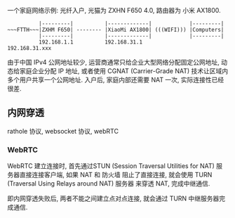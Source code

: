 一个家庭网络示例: 光纤入户, 光猫为 ZXHN F650 4.0, 路由器为 小米 AX1800. 

```
          |---------|          |-------------|            |---------|
~~~FTTH~~~|ZXHM F650| -------- |XiaoMi AX1800| (((WIFI))) |Computers|
          |---------|          |-------------|            |---------|
          192.168.1.1          192.168.31.1               192.168.31.xxx
```

由于中国 IPv4 公网地址较少, 运营商通常只给企业大型网络分配固定公网地址, 动态给家庭企业分配 IP 地址, 或者使用 CGNAT (Carrier-Grade NAT) 技术让区域内多个用户共享一个公网地址. 入户后, 家庭内部还需要 NAT 一次, 实际连接性已经很差.


## 内网穿透

rathole 协议, websocket 协议, webRTC

### WebRTC



WebRTC 建立连接时, 首先通过STUN (Session Traversal Utilities for NAT) 服务器直接连接客户端, 如果 NAT 和 防火墙 阻止了直接连接, 就会使用 TURN (Traversal Using Relays around NAT) 服务器 来穿透 NAT, 完成中继通信.

即内网穿透失败后, 两者不能之间建立点对点连接, 就会通过 TURN 中继服务器完成通信.